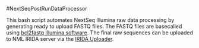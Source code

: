 #NextSeqPostRunDataProcessor

This bash script automates NextSeq Illumina raw data processing by generating ready to upload FASTQ files. The FASTQ files are basecalled using [bcl2fastq Illumina software](https://support.illumina.com/sequencing/sequencing_software/bcl2fastq-conversion-software.html). The final raw sequences can be uploaded to NML IRIDA server via the [IRIDA Uploader](https://github.com/phac-nml/irida-miseq-uploader).

